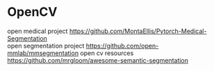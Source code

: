 # OpenCV
open medical project https://github.com/MontaEllis/Pytorch-Medical-Segmentation \
open segmentation project https://github.com/open-mmlab/mmsegmentation
open cv resources https://github.com/mrgloom/awesome-semantic-segmentation
